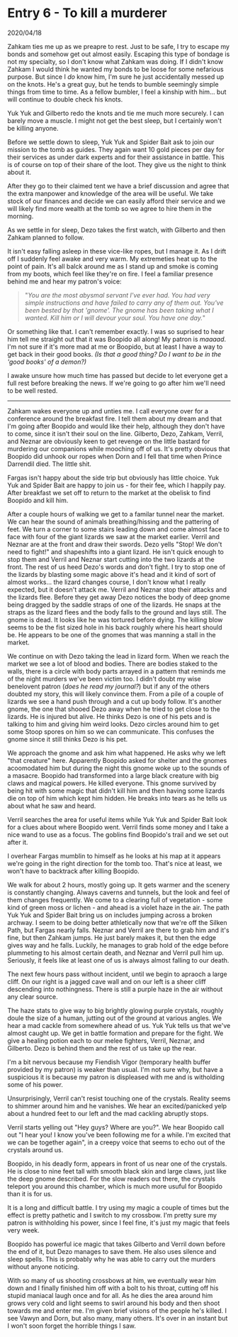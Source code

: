 
# Entry 6 - To kill a murderer
<span class="journaldate">2020/04/18</span>
  
Zahkam ties me up as we preapre to rest. Just to be safe, I try to escape my bonds and somehow get out almost easily. Escaping this type of bondage is not my specialty, so I don't know what Zahkam was doing. If I didn't know Zahkam I would think he wanted my bonds to be loose for some nefarious purpose. But since I *do* know him, I'm sure he just accidentally messed up on the knots. He's a great guy, but he tends to bumble seemingly simple things from time to time. As a fellow bumbler, I feel a kinship with him... but will continue to double check his knots.

Yuk Yuk and Gilberto redo the knots and tie me much more securely. I can barely move a muscle. I might not get the best sleep, but I certainly won't be killing anyone. 

Before we settle down to sleep, Yuk Yuk and Spider Bait ask to join our mission to the tomb as guides. They again want 10 gold pieces per day for their services as under dark experts and for their assistance in battle. This is of course on top of their share of the loot. They give us the night to think about it.

After they go to their claimed tent we have a brief discussion and agree that the extra manpower and knowledge of the area will be useful. We take stock of our finances and decide we can easily afford their service and we will likely find more wealth at the tomb so we agree to hire them in the morning.

As we settle in for sleep, Dezo takes the first watch, with Gilberto and then Zahkam planned to follow.

It isn't easy falling asleep in these vice-like ropes, but I manage it. As I drift off I suddenly feel awake and very warm. My extremeties heat up to the point of pain. It's all balck around me as I stand up and smoke is coming from my boots, which feel like they're on fire. I feel a familiar presence behind me and hear my patron's voice:

>"*You are the most abysmal servant I've ever had. You had very simple instructions and have failed to carry any of them out. You've been bested by that 'gnome'. The gnome has been taking what I wanted. Kill him or I will devour your soul. You have one day.*"

Or something like that. I can't remember exactly. I was so suprised to hear him tell me straight out that it was Boopido all along! My patron is *maaaad*. I'm not sure if it's more mad at me or Boopido, but at least I have a way to get back in their good books. *(Is that a good thing? Do I want to be in the 'good books' of a demon?)*

I awake unsure how much time has passed but decide to let everyone get a full rest before breaking the news. If we're going to go after him we'll need to be well rested.

---

Zahkam wakes everyone up and unties me. I call everyone over for a conference around the breakfast fire. I tell them about my dream and that I'm going after Boopido and would like their help, although they don't have to come, since it isn't their soul on the line. Gilberto, Dezo, Zahkam, Verril, and Neznar are obviously keen to get revenge on the little bastard for murdering our companions while mooching off of us. It's pretty obvious that Boopido did unhook our ropes when Dorn and I fell that time when Prince Darrendil died. The little shit.

Fargas isn't happy about the side trip but obviously has little choice. Yuk Yuk and Spider Bait are happy to join us - for their fee, which I happily pay. After breakfast we set off to return to the market at the obelisk to find Boopido and kill him.

After a couple hours of walking we get to a familar tunnel near the market. We can hear the sound of animals breathing/hissing and the pattering of feet. We turn a corner to some stairs leading down and come almost face to face with four of the giant lizards we saw at the market earlier. Verril and Neznar are at the front and draw their swords. Dezo yells "Stop! We don't need to fight!" and shapeshifts into a giant lizard. He isn't quick enough to stop them and Verril and Neznar start cutting into the two lizards at the front. The rest of us heed Dezo's words and don't fight. I try to stop one of the lizards by blasting some magic above it's head and it kind of sort of almost works... the lizard changes course, I don't know what I really expected, but it doesn't attack me. Verril and Neznar stop their attacks and the lizards flee. Before they get away Dezo notices the body of deep gnome being dragged by the saddle straps of one of the lizards. He snaps at the straps as the lizard flees and the body falls to the ground and lays still. The gnome is dead. It looks like he was tortured before dying. The killing blow seems to be the fist sized hole in his back roughly where his heart should be. He appears to be one of the gnomes that was manning a stall in the market.

We continue on with Dezo taking the lead in lizard form. When we reach the market we see a lot of blood and bodies. There are bodies staked to the walls, there is a circle with body parts arrayed in a pattern that reminds me of the night murders we've been victim too. I didn't doubt my wise benelovent patron (*does he read my journal?*) but if any of the others doubted my story, this will likely convince them. From a pile of a couple of lizards we see a hand push through and a cut up body follow. It's another gnome, the one that shooed Dezo away when he tried to get close to the lizards. He is injured but alive. He thinks Dezo is one of his pets and is talking to him and giving him weird looks. Dezo circles around him to get some Stoop spores on him so we can communicate. This confuses the gnome since it still thinks Dezo is his pet.

We approach the gnome and ask him what happened. He asks why we left "that creature" here. Apparently Boopido asked for shelter and the gnomes acoomodated him but during the night this gnome woke up to the sounds of a masacre. Boopido had transformed into a large black creature with big claws and magical powers. He killed everyone. This gnome survived by being hit with some magic that didn't kill him and then having some lizards die on top of him which kept him hidden. He breaks into tears as he tells us about what he saw and heard.

Verril searches the area for useful items while Yuk Yuk and Spider Bait look for a clues about where Boopido went. Verril finds some money and I take a nice wand to use as a focus. The goblins find Boopido's trail and we set out after it. 

I overhear Fargas mumblin to himself as he looks at his map at it appears we're going in the right direction for the tomb too. That's nice at least, we won't have to backtrack after killing Boopido.

We walk for about 2 hours, mostly going up. It gets warmer and the scenery is constantly changing. Always caverns and tunnels, but the look and feel of them changes frequently. We come to a clearing full of vegetation - some kind of green moss or lichen - and ahead is a violet haze in the air. The path Yuk Yuk and Spider Bait bring us on includes jumping across a broken archway. I seem to be doing better athletically now that we're off the Silken Path, but Fargas nearly falls. Neznar and Verril are there to grab him and it's fine, but then Zahkam jumps. He just barely makes it, but then the edge gives way and he falls. Luckily, he manages to grab hold of the edge before plummeting to his almost certain death, and Neznar and Verril pull him up. Seriously, it feels like at least one of us is always almost falling to our death. 

The next few hours pass without incident, until we begin to apraoch a large cliff. On our right is a jagged cave wall and on our left is a sheer cliff descending into nothingness. There is still a purple haze in the air without any clear source. 

The haze stats to give way to big brightly glowing purple crystals, roughly doule the size of a human, jutting out of the ground at various angles. We hear a mad cackle from somewhere ahead of us. Yuk Yuk tells us that we've almost caught up. We get in battle formation and prepare for the fight. We give a healing potion each to our melee fighters, Verril, Neznar, and Gilberto. Dezo is behind them and the rest of us take up the rear.

I'm a bit nervous because my Fiendish Vigor (temporary health buffer provided by my patron) is weaker than usual. I'm not sure why, but have a suspicious it is because my patron is displeased with me and is witholding some of his power.

Unsurprisingly, Verril can't resist touching one of the crystals. Reality seems to shimmer around him and he vanishes.  We hear an excited/panicked yelp about a hundred feet to our left and the mad cackling abruptly stops.

Verril starts yelling out "Hey guys? Where are you?". We hear Boopido call out "I hear you! I know you've been following me for a while. I'm excited that we can be together again", in a creepy voice that seems to echo out of the crystals around us.

Boopido, in his deadly form, appears in front of us near one of the crystals. He is close to nine feet tall with smooth black skin and large claws, just like the deep gnome described. For the slow readers out there, the crystals teleport you around this chamber, which is much more usuful for Boopido than it is for us.

It is a long and difficult battle. I try using my magic a couple of times but the effect is pretty pathetic and I switch to my crossbow. I'm pretty sure my patron is withholding his power, since I feel fine, it's just my magic that feels very week.

Boopido has powerful ice magic that takes Gilberto and Verril down before the end of it, but Dezo manages to save them. He also uses silence and sleep spells. This is probably why he was able to carry out the murders without anyone noticing.

With so many of us shooting crossbows at him, we eventually wear him down and I finally finished him off with a bolt to his throat, cutting off his stupid maniacal laugh once and for all. As he dies the area around him grows very cold and light seems to swirl around his body and then shoot towards me and enter me. I'm given brief visions of the people he's killed. I see Vawyn and Dorn, but also many, many others. It's over in an instant but I won't soon forget the horrible things I saw.

